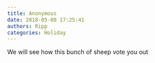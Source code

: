```yaml
---
title: Anonymous
date: 2018-05-08 17:25:41
authors: Ripp
categories: Holiday
---
```


 We will see how this bunch of sheep vote you out